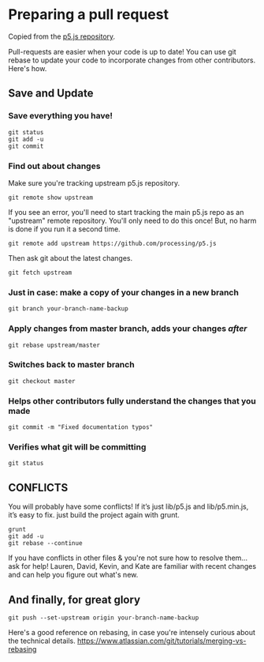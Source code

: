 # Preparing a pull request

Copied from the [p5.js repository](https://github.com/processing/p5.js).

Pull-requests are easier when your code is up to date! You can use git rebase to update your code to incorporate changes from other contributors. Here's how.

## Save and Update

### Save everything you have!
    git status
    git add -u
    git commit


### Find out about changes
Make sure you're tracking upstream p5.js repository.

    git remote show upstream

If you see an error, you'll need to start tracking the main p5.js repo as an "upstream" remote repository. You'll only need to do this once! But, no harm is done if you run it a second time.

    git remote add upstream https://github.com/processing/p5.js

Then ask git about the latest changes.

    git fetch upstream

### Just in case: make a copy of your changes in a new branch
    git branch your-branch-name-backup

### Apply changes from master branch, adds your changes *after*
    git rebase upstream/master

### Switches back to master branch
    git checkout master

### Helps other contributors fully understand the changes that you made
    git commit -m "Fixed documentation typos"   

### Verifies what git will be committing  
    git status       

## CONFLICTS
You will probably have some conflicts!
If it’s just lib/p5.js and lib/p5.min.js, it’s easy to fix. just build the project again with grunt.

    grunt
    git add -u
    git rebase --continue

If you have conflicts in other files & you're not sure how to resolve them... ask for help! Lauren, David, Kevin, and Kate are familiar with recent changes and can help you figure out what's new.

## And finally, for great glory
    git push --set-upstream origin your-branch-name-backup

Here's a good reference on rebasing, in case you're intensely curious about the technical details. https://www.atlassian.com/git/tutorials/merging-vs-rebasing

